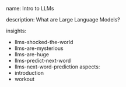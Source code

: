 name: Intro to LLMs

description: What are Large Language Models?

insights:
  - llms-shocked-the-world
  - llms-are-mysterious
  - llms-are-huge
  - llms-predict-next-word
  - llms-next-word-prediction
aspects:
  - introduction
  - workout
